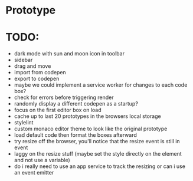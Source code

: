 # Prototype

# TODO:
* dark mode with sun and moon icon in toolbar
* sidebar
* drag and move
* import from codepen
* export to codepen
* maybe we could implement a service worker for changes to each code box?
* check for errors before triggering render
* randomly display a different codepen as a startup?
* focus on the first editor box on load
* cache up to last 20 prototypes in the browsers local storage
* stylelint
* custom monaco editor theme to look like the original prototype
* load default code then format the boxes afterward
* try resize off the browser, you'll notice that the resize event is still in event
* laggy on the resize stuff (maybe set the style directly on the element and not use a variable)
* do i really need to use an app service to track the resizing or can i use an event emitter
